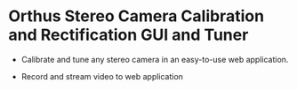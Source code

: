 # Orthus Stereo Camera Calibration and Rectification GUI and Tuner

- Calibrate and tune any stereo camera in an easy-to-use web application.

- Record and stream video to web application
